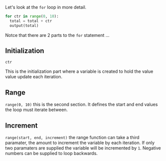 Let's look at the `for` loop in more detail.

```python
for ctr in range(0, 10):
  total = total + ctr
  output(total)
```

Notce that there are 2 parts to the `for` statement ...

## Initialization
`ctr` 

This is the initialization part where a variable is created to hold the value value update each iteration.

## Range

`range(0, 10)` this is the second section. It defines the start and end values the loop must iterate between.

## Increment
`range(start, end, increment)` the range function can take a third paramater, the amount to increment the variable by each iteration. If only two paramaters are supplied the variable will be incremented by `1`. Negative numbers can be supplied to loop backwards.
